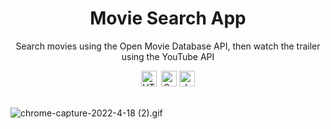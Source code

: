<h1 align="center">Movie Search App</h1>


 
<p align="center">Search movies using the Open Movie Database API, then watch the trailer using the YouTube API</p>

<div align="center"><img src="https://img.shields.io/badge/HTML5-282C34?logo=html5&logoColor=E34F26" alt="HTML5 logo" title="HTML5" height="25" />
  &nbsp;<img src="https://img.shields.io/badge/Sass-282C34?logo=sass&logoColor=CC6699" alt="Sass logo" title="Sass" height="25" />&nbsp;<img src="https://img.shields.io/badge/JavaScript-282C34?logo=javascript&logoColor=F7DF1E" alt="JavaScript logo" title="JavaScript" height="25" /></div>
 <br>


![chrome-capture-2022-4-18 (2).gif](https://github.com/jakesmileydev/moviesearchapp/blob/master/images/chrome-capture-2022-4-18%20(2).gif?raw=true)
